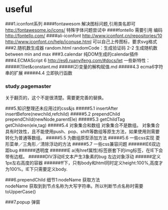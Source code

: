 # useful
###1.iconfont系列
####fontawesom 
解决图标问题,引用类名即可
http://fontawesome.io/icons/
特殊字体问题尝试中
####fontello
需要引用 编码
http://fontello.com/
####ali-iconfont
http://www.iconfont.cn/repositories/10
http://www.iconfont.cn/help/iconuse.html
可以自己上传图标，要求svg格式
###2.随机数生成器 random.html
randomCode：生成验证码
2-2 生成随机数 between min and max
###3.calendar
纯DOM生成的calendar插件
###4.ECMAScript 6
http://es6.ruanyifeng.com/#docs/let
一些新特性：
#####(1)let&constant.md
#####(2)变量的解构赋值.md
#####4.3 ecma6字符串的扩展
#####4.4 立即执行函数

### study.pagemaster
关于翻页的，这个不是很清楚。需要更完善的替换。

###5.知识整理还未应用过的css&js
#####5.1 insertAfter
insertBefore(newchild,refchild)
#####5.2 prependChild
prependChild(newNode,parentEle)
#####5.3 getChildTag
getChildren(ele,tag)
#####5.4 对象集合和数组
对象集合不是数组。
对象集合具有时效性，且不能使用push、pop、shift等数组等原生方法，如果使用则需要转化为普通等数组。
#####5.5 为数组原型添加方法
#####5.6 一些css实现
菱形菜单／三角形／清除浮动的方法
#####5.7 一些css兼容问题
######IE6双边距bug
######透明度
######IE  a(有href属性)标签嵌套下的img标签，在IE下会带有边框。
######DIV浮动IE文本产生3象素的bug 左边对象浮动
######定义1px左右高度的容器
######ff下，只有body和html同时定义height:100%,高度才为100%。IE下只需要定义body.

###6.prependChild
细节1:nodeName 获取方法  
nodeName 获取到到节点名称为大写字符串。所以判断节点名称时需要 toUpperCase()

###7.popup
弹窗


